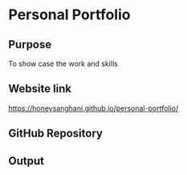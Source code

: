 # Personal Portfolio
## Purpose 
To show case the work and skills
## Website link
https://honeysanghani.github.io/personal-portfolio/
## GitHub Repository

## Output
